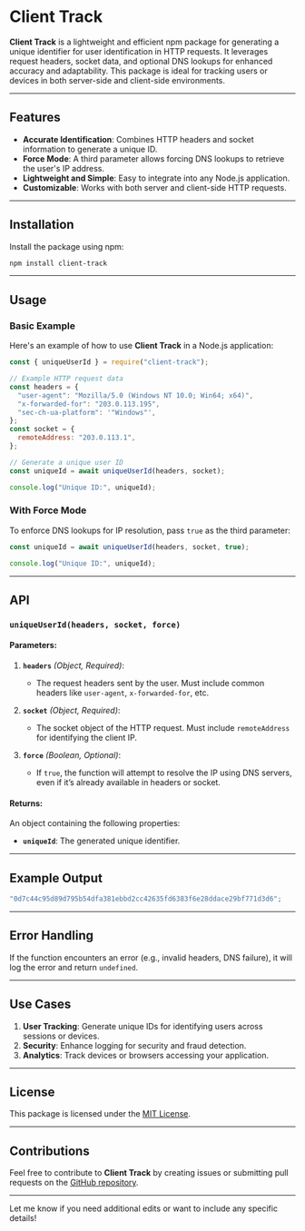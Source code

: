 # Client Track

**Client Track** is a lightweight and efficient npm package for generating a unique identifier for user identification in HTTP requests. It leverages request headers, socket data, and optional DNS lookups for enhanced accuracy and adaptability. This package is ideal for tracking users or devices in both server-side and client-side environments.

---

## Features

- **Accurate Identification**: Combines HTTP headers and socket information to generate a unique ID.
- **Force Mode**: A third parameter allows forcing DNS lookups to retrieve the user's IP address.
- **Lightweight and Simple**: Easy to integrate into any Node.js application.
- **Customizable**: Works with both server and client-side HTTP requests.

---

## Installation

Install the package using npm:

```bash
npm install client-track
```

---

## Usage

### Basic Example

Here's an example of how to use **Client Track** in a Node.js application:

```javascript
const { uniqueUserId } = require("client-track");

// Example HTTP request data
const headers = {
  "user-agent": "Mozilla/5.0 (Windows NT 10.0; Win64; x64)",
  "x-forwarded-for": "203.0.113.195",
  "sec-ch-ua-platform": '"Windows"',
};
const socket = {
  remoteAddress: "203.0.113.1",
};

// Generate a unique user ID
const uniqueId = await uniqueUserId(headers, socket);

console.log("Unique ID:", uniqueId);
```

### With Force Mode

To enforce DNS lookups for IP resolution, pass `true` as the third parameter:

```javascript
const uniqueId = await uniqueUserId(headers, socket, true);

console.log("Unique ID:", uniqueId);
```

---

## API

### `uniqueUserId(headers, socket, force)`

#### Parameters:

1. **`headers`** _(Object, Required)_:

   - The request headers sent by the user. Must include common headers like `user-agent`, `x-forwarded-for`, etc.

2. **`socket`** _(Object, Required)_:

   - The socket object of the HTTP request. Must include `remoteAddress` for identifying the client IP.

3. **`force`** _(Boolean, Optional)_:
   - If `true`, the function will attempt to resolve the IP using DNS servers, even if it’s already available in headers or socket.

#### Returns:

An object containing the following properties:

- **`uniqueId`**: The generated unique identifier.

---

## Example Output

```javascript
"0d7c44c95d89d795b54dfa381ebbd2cc42635fd6383f6e28ddace29bf771d3d6";
```

---

## Error Handling

If the function encounters an error (e.g., invalid headers, DNS failure), it will log the error and return `undefined`.

---

## Use Cases

1. **User Tracking**: Generate unique IDs for identifying users across sessions or devices.
2. **Security**: Enhance logging for security and fraud detection.
3. **Analytics**: Track devices or browsers accessing your application.

---

## License

This package is licensed under the [MIT License](LICENSE).

---

## Contributions

Feel free to contribute to **Client Track** by creating issues or submitting pull requests on the [GitHub repository](https://github.com/deepsingh245/client-track).

---

Let me know if you need additional edits or want to include any specific details!
